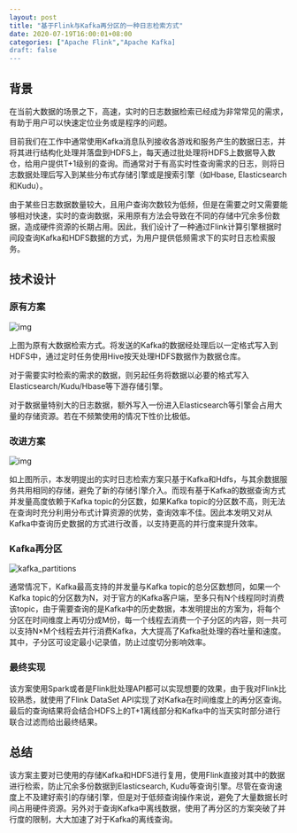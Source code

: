 ```yaml
---
layout: post
title: "基于Flink与Kafka再分区的一种日志检索方式"
date: 2020-07-19T16:00:01+08:00
categories: ["Apache Flink","Apache Kafka]
draft: false
---
```


## 背景

在当前大数据的场景之下，高速，实时的日志数据检索已经成为非常常见的需求，有助于用户可以快速定位业务或是程序的问题。

目前我们在工作中通常使用Kafka消息队列接收各游戏和服务产生的数据日志，并将其进行结构化处理并落盘到HDFS上，每天通过批处理将HDFS上数据导入数仓，给用户提供T+1级别的查询。而通常对于有高实时性查询需求的日志，则将日志数据处理后写入到某些分布式存储引擎或是搜索引擎（如Hbase, Elasticsearch和Kudu）。

由于某些日志数据数量较大，且用户查询次数较为低频，但是在需要之时又需要能够相对快速，实时的查询数据，采用原有方法会导致在不同的存储中冗余多份数据，造成硬件资源的长期占用。因此，我们设计了一种通过Flink计算引擎根据时间段查询Kafka和HDFS数据的方式，为用户提供低频需求下的实时日志检索服务。

## 技术设计

### 原有方案

![img](https://gitee.com/ysn2233/imgurls/raw/master/img/clip_image002.png)

上图为原有大数据检索方式。将发送的Kafka的数据经处理后以一定格式写入到HDFS中，通过定时任务使用Hive按天处理HDFS数据作为数据仓库。

对于需要实时检索的需求的数据，则另起任务将数据以必要的格式写入Elasticsearch/Kudu/Hbase等下游存储引擎。

对于数据量特别大的日志数据，额外写入一份进入Elasticsearch等引擎会占用大量的存储资源。若在不频繁使用的情况下性价比极低。

### 改进方案

![img](https://gitee.com/ysn2233/imgurls/raw/master/img/clip_image001.png)

如上图所示，本发明提出的实时日志检索方案只基于Kafka和Hdfs，与其余数据服务共用相同的存储，避免了新的存储引擎介入。而现有基于Kafka的数据查询方式并发量高度依赖于Kafka topic的分区数，如果Kafka topic的分区数不高，则无法在查询时充分利用分布式计算资源的优势，查询效率不佳。因此本发明又对从Kafka中查询历史数据的方式进行改善，以支持更高的并行度来提升效率。

### Kafka再分区

![kafka_partitions](https://gitee.com/ysn2233/imgurls/raw/master/img/kafka_partitions.png)

通常情况下，Kafka最高支持的并发量与Kafka topic的总分区数想同，如果一个Kafka topic的分区数为N，对于官方的Kafka客户端，至多只有N个线程同时消费该topic，由于需要查询的是Kafka中的历史数据，本发明提出的方案为，将每个分区在时间维度上再切分成M份，每一个线程去消费一个子分区的内容，则一共可以支持N×M个线程去并行消费Kafka，大大提高了Kafka批处理的吞吐量和速度。其中，子分区可设定最小记录值，防止过度切分影响效率。

### 最终实现

该方案使用Spark或者是Flink批处理API都可以实现想要的效果，由于我对Flink比较熟悉，就使用了Flink DataSet API实现了对Kafka在时间维度上的再分区查询。最后的查询结果将会结合HDFS上的T+1离线部分和Kafka中的当天实时部分进行联合过滤而给出最终结果。



## 总结

该方案主要对已使用的存储Kafka和HDFS进行复用，使用Flink直接对其中的数据进行检索，防止冗余多份数据到Elasticsearch, Kudu等查询引擎。尽管在查询速度上不及建好索引的存储引擎，但是对于低频查询操作来说，避免了大量数据长时间占用硬件资源。另外对于查询Kafka中离线数据，使用了再分区的方案突破了并行度的限制，大大加速了对于Kafka的离线查询。



